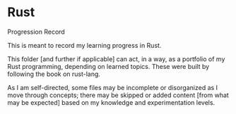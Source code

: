 # Rust
 Progression Record

This is meant to record my learning progress in Rust.

This folder [and further if applicable] can act, in a way, as a portfolio of my Rust programming, depending on learned topics. These were built by following the book on rust-lang.

As I am self-directed, some files may be incomplete or disorganized as I move through concepts; there may be skipped or added content [from what may be expected] based on my knowledge and experimentation levels.

